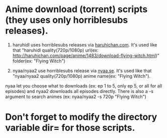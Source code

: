 # Anime download (torrent) scripts (they uses only horriblesubs releases).

1) haruhidl uses horriblesubs releases via [haruhichan.com](https://haruhichan.com). It's used like that "haruhidl quality(720p/1080p) url(ex: http://haruhichan.com/page/anime/1483/download-flying-witch.html)" folder(ex: "Flying Witch")

2) nyaa/nyaa2 use horriblesubs release via [nyaa.se](https://nyaa.se). It's used like that "nyaa/nyaa2 quality(720p/1080p) anime name(ex: "Flying Witch").

nyaa let you choose what to downloads (ex: ep 1 to 5, only ep 5, or all for all episodes) and nyaa2 downloads all episodes directly. There is also a -s argument to search animes (ex: nyaa/nyaa2 -s 720p "Flying Witch")

# Don't forget to modify the directory variable dir= for those scripts.
